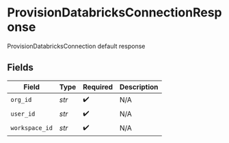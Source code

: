 # ProvisionDatabricksConnectionResponse

ProvisionDatabricksConnection default response


## Fields

| Field              | Type               | Required           | Description        |
| ------------------ | ------------------ | ------------------ | ------------------ |
| `org_id`           | *str*              | :heavy_check_mark: | N/A                |
| `user_id`          | *str*              | :heavy_check_mark: | N/A                |
| `workspace_id`     | *str*              | :heavy_check_mark: | N/A                |